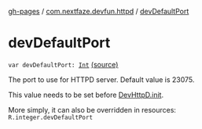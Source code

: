 [gh-pages](../index.md) / [com.nextfaze.devfun.httpd](index.md) / [devDefaultPort](.)

# devDefaultPort

`var devDefaultPort: `[`Int`](https://kotlinlang.org/api/latest/jvm/stdlib/kotlin/-int/index.html) [(source)](https://github.com/NextFaze/dev-fun/tree/master/devfun-httpd/src/main/java/com/nextfaze/devfun/httpd/HttpD.kt#L40)

The port to use for HTTPD server. Default value is 23075.

This value needs to be set before [DevHttpD.init](-dev-http-d/init.md).

More simply, it can also be overridden in resources: `R.integer.devDefaultPort`

